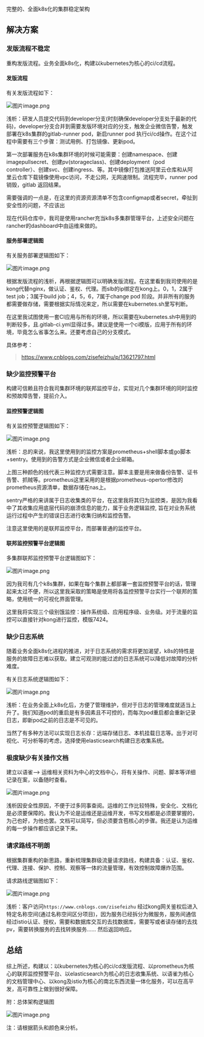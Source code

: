 完整的、全面k8s化的集群稳定架构

## 解决方案

### 发版流程不稳定

重构发版流程。业务全面k8s化，构建以kubernetes为核心的ci/cd流程。

#### 发版流程

有关发版流程如下：

![图片](https://mmbiz.qpic.cn/mmbiz_png/eQPyBffYbudWHFZI5hXCcbxfZoBibX1h6tiaBntGTJWHvicRXGmhHeeibdOFlmXkFDicw8LPFEy0nROa7ma2WAhYhjw/640?wx_fmt=png&tp=webp&wxfrom=5&wx_lazy=1&wx_co=1)image.png

浅析：研发人员提交代码到developer分支(时刻确保developer分支处于最新的代码)，developer分支合并到需要发版环境对应的分支，触发企业微信告警，触发部署在k8s集群的gitlab-runner pod，新启runner pod 执行ci/cd操作。在这个过程中需要有三个步骤：测试用例、打包镜像、更新pod。

第一次部署服务在k8s集群环境的时候可能需要：创建namespace、创建imagepullsecret、创建pv(storageclass)、创建deployment（pod  controller）、创建svc、创建ingress、等。其中镜像打包推送阿里云仓库和从阿里云仓库下载镜像使用vpc访问，不走公网，无网速限制。流程完毕，runner pod 销毁，gitlab 返回结果。

需要强调的一点是，在这里的资源资源清单不包含configmap或者secret，牵扯到安全性的问题，不应该出

现在代码仓库中，我司是使用rancher充当k8s多集群管理平台，上述安全问题在rancher的dashboard中由运维来做的。

#### 服务部署逻辑图

有关服务部署逻辑图如下：

![图片](https://mmbiz.qpic.cn/mmbiz_png/eQPyBffYbudWHFZI5hXCcbxfZoBibX1h65pNLCZia0yXqdokibUtpxr0UV9PwZU5SnkVyHFYliazQdfdCylojDa2ibg/640?wx_fmt=png&tp=webp&wxfrom=5&wx_lazy=1&wx_co=1)image.png

根据发版流程的浅析，再根据逻辑图可以明确发版流程。在这里看到我司使用的是kong代替nginx，做认证、鉴权、代理。而slb的ip绑定在kong上。0，1，2属于test job；3属于build job；4，5，6，7属于change pod  阶段。并非所有的服务都需要做存储，需要根据实际情况来定，所以需要在kubernetes.sh里写判断。

在这里我试图使用一套CI应用与所有的环境，所以需要在kubernetes.sh中用到的判断较多，且.gitlab-ci.yml显得过多。建议是使用一个ci模版，应用于所有的环境，毕竟怎么省事怎么来。还要考虑自己的分支模式。

具体参考：

> https://www.cnblogs.com/zisefeizhu/p/13621797.html

### 缺少监控预警平台

构建可信赖且符合我司集群环境的联邦监控平台，实现对几个集群环境的同时监控和预故障告警，提前介入。

#### 监控预警逻辑图

有关监控预警逻辑图如下：

![图片](https://mmbiz.qpic.cn/mmbiz_png/eQPyBffYbudWHFZI5hXCcbxfZoBibX1h6Kglw91ORccIXJuQSKdKkNqaYKMhkAYhYbPYW2yArckHjm7HcHpuKpQ/640?wx_fmt=png&tp=webp&wxfrom=5&wx_lazy=1&wx_co=1)image.png

浅析：总的来说，我这里使用到的监控方案是prometheus+shell脚本或go脚本+sentry。使用到的告警方式是企业微信或者企业邮箱。

上图三种颜色的线代表三种监控方式需要注意。脚本主要是用来做备份告警、证书告警、抓贼等。prometheus这里采用的是根据prometheus-opertor修改的prometheus资源清单，数据存储在nas上。

sentry严格的来讲属于日志收集类的平台，在这里我将其归为监控类，是因为我看中了其收集应用底层代码的崩溃信息的能力，属于业务逻辑监控, 旨在对业务系统运行过程中产生的错误日志进行收集归纳和监控告警。

注意这里使用的是联邦监控平台，而部署普通的监控平台。

#### 联邦监控预警平台逻辑图

多集群联邦监控预警平台逻辑图如下：

![图片](https://mmbiz.qpic.cn/mmbiz_png/eQPyBffYbudWHFZI5hXCcbxfZoBibX1h6DKQOfjehldQWoliaHdw3SaDsayXp06ibC05kYue8uWwxBZriaCkHIibqMA/640?wx_fmt=png&tp=webp&wxfrom=5&wx_lazy=1&wx_co=1)image.png

因为我司有几个k8s集群，如果在每个集群上都部署一套监控预警平台的话，管理起来太过不便，所以这里我采取的策略是使用将各监控预警平台实行一个联邦的策略，使用统一的可视化界面管理。

这里我将实现三个级别饿监控：操作系统级、应用程序级、业务级。对于流量的监控可以直接针对kong进行监控，模版7424。

### 缺少日志系统

随着业务全面k8s化进程的推进，对于日志系统的需求将更加渴望，k8s的特性是服务的故障日志难以获取。建立可观测的能过滤的日志系统可以降低对故障的分析难度。

有关日志系统逻辑图如下：

![图片](https://mmbiz.qpic.cn/mmbiz_png/eQPyBffYbudWHFZI5hXCcbxfZoBibX1h6dh852IfJetJXQtj3VqUhq2YoUUw6Tc7A57QffmuheIf74X2tJM72fA/640?wx_fmt=png&tp=webp&wxfrom=5&wx_lazy=1&wx_co=1)image.png

浅析：在业务全面上k8s化后，方便了管理维护，但对于日志的管理难度就适当上升了。我们知道pod的重启是有多因素且不可控的，而每次pod重启都会重新记录日志，即新pod之前的日志是不可见的。

当然了有多种方法可以实现日志长存：远端存储日志、本机挂载日志等。出于对可视化、可分析等的考虑，选择使用elasticsearch构建日志收集系统。

### 极度缺少有关操作文档

建立以语雀--> 运维相关资料为中心的文档中心，将有关操作、问题、脚本等详细记录在案，以备随时查看。

![图片](https://mmbiz.qpic.cn/mmbiz_png/eQPyBffYbudWHFZI5hXCcbxfZoBibX1h6pbLiadrfwaeIzYVMNKpteFZTC5glnP6HB3yMcRL9vdOyianECRVB6SwA/640?wx_fmt=png&tp=webp&wxfrom=5&wx_lazy=1&wx_co=1)image.png

浅析因安全性原因，不便于过多同事查阅。运维的工作比较特殊，安全化、文档化是必须要保障的。我认为不论是运维还是运维开发，书写文档都是必须要掌握的，为己也好，为他也罢。文档可以简写，但必须要含苞核心的步骤。我还是认为运维的每一步操作都应该记录下来。

### 请求路线不明朗

根据集群重构的新思路，重新梳理集群级流量请求路线，构建具备：认证、鉴权、代理、连接、保护、控制、观察等一体的流量管理，有效控制故障爆炸范围。

请求路线逻辑图如下：

![图片](https://mmbiz.qpic.cn/mmbiz_png/eQPyBffYbudWHFZI5hXCcbxfZoBibX1h6NlBb9JdnEOuoMrqNED9y1OrFNblBTHtUHrktrduqEByGv0HhHJCYJg/640?wx_fmt=png&tp=webp&wxfrom=5&wx_lazy=1&wx_co=1)image.png

浅析：客户访问`https://www.cnblogs.com/zisefeizhu` 经过kong网关鉴权后进入特定名称空间(通过名称空间区分项目)，因为服务已经拆分为微服务，服务间通信经过istio认证、授权，需要和数据库交互的去找数据库，需要写或者读存储的去找pv，需要转换服务的去找转换服务...... 然后返回响应。

## 总结

综上所述，构建以：以kubernetes为核心的ci/cd发版流程、以prometheus为核心的联邦监控预警平台、以elasticsearch为核心的日志收集系统、以语雀为核心的文档管理中心、以kong及istio为核心的南北东西流量一体化服务，可以在高平发，高可靠性上做到很好保障。

附：总体架构逻辑图

![图片](https://mmbiz.qpic.cn/mmbiz_png/eQPyBffYbudWHFZI5hXCcbxfZoBibX1h68zzKqTITImv7QHmnFfUtr5jPlJUZy74ZHO00ibhs4yfYNVb0r4UPHJg/640?wx_fmt=png&tp=webp&wxfrom=5&wx_lazy=1&wx_co=1)image.png

注：请根据箭头和颜色来分析。